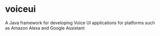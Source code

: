 # voiceui
A Java framework for developing Voice UI applications for platforms such as Amazon Alexa and Google Assistant
